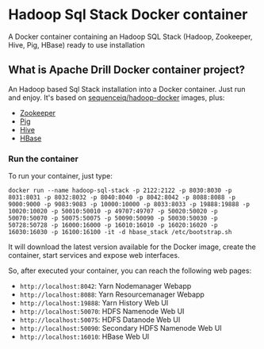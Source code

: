 # Hadoop Sql Stack Docker container
A Docker container containing an Hadoop SQL Stack (Hadoop, Zookeeper, Hive, Pig, HBase) ready to use installation

## What is Apache Drill Docker container project?
An Hadoop based Sql Stack installation into a Docker container. Just run and enjoy.
It's based on [sequenceiq/hadoop-docker](https://github.com/sequenceiq/hadoop-docker) images, plus:
  - [Zookeeper](https://zookeeper.apache.org/)
  - [Pig](https://pig.apache.org/)
  - [Hive](https://hive.apache.org/)
  - [HBase](https://hbase.apache.org/)

### Run the container 

To run your container, just type:

`docker run --name hadoop-sql-stack -p 2122:2122 -p 8030:8030 -p 8031:8031 -p 8032:8032 -p 8040:8040 -p 8042:8042 -p 8088:8088 -p 9000:9000 -p 9083:9083 -p 10000:10000 -p 8033:8033 -p 19888:19888 -p 10020:10020 -p 50010:50010 -p 49707:49707 -p 50020:50020 -p 50070:50070 -p 50075:50075 -p 50090:50090 -p 50030:50030 -p 50728:50728 -p 16000:16000 -p 16010:16010 -p 16020:16020 -p 16030:16030 -p 16100:16100 -it -d hbase_stack /etc/bootstrap.sh`

It will download the latest version available for the Docker image, create the container, start services and expose web interfaces.

So, after executed your container, you can reach the following web pages:
  - `http://localhost:8042`: Yarn Nodemanager Webapp
  - `http://localhost:8088`: Yarn Resourcemanager Webapp
  - `http://localhost:19888`: Yarn History Web UI
  - `http://localhost:50070`: HDFS Namenode Web UI
  - `http://localhost:50075`: HDFS Datanode Web UI
  - `http://localhost:50090`: Secondary HDFS Namenode Web UI
  - `http://localhost:16010`: HBase Web UI
